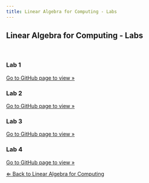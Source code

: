 ```yaml
---
title: Linear Algebra for Computing - Labs
---
```


<h2>Linear Algebra for Computing - Labs</h2>
<br>
<div class="card-div">
<div class="card">
<h3>Lab 1</h3>
<p class="card-p"><a href="https://github.com/nailahgucon/ntu-notes-files/blob/main/linear-algebra-for-computing/labs-solutions/linear-lab-1.pdf" class="card-a" target="_blank">Go to GitHub page to view &raquo;</a></p>
</div>

<div class="card">
<h3>Lab 2</h3>
<p class="card-p"><a href="https://github.com/nailahgucon/ntu-notes-files/blob/main/linear-algebra-for-computing/labs-solutions/linear-lab-2.pdf" class="card-a" target="_blank">Go to GitHub page to view &raquo;</a></p>
</div>

<div class="card">
<h3>Lab 3</h3>
<p class="card-p"><a href="https://github.com/nailahgucon/ntu-notes-files/blob/main/linear-algebra-for-computing/labs-solutions/linear-lab-3.ipynb" class="card-a" target="_blank">Go to GitHub page to view &raquo;</a></p>
</div>

<div class="card">
<h3>Lab 4</h3>
<p class="card-p"><a href="https://github.com/nailahgucon/ntu-notes-files/blob/main/linear-algebra-for-computing/labs-solutions/linear-lab-4.ipynb" class="card-a" target="_blank">Go to GitHub page to view &raquo;</a></p>
</div>
</div>
<p><a href="/notes/linear-algebra-for-computing/"><bold>&#8656;</bold> Back to Linear Algebra for Computing</a></p>
